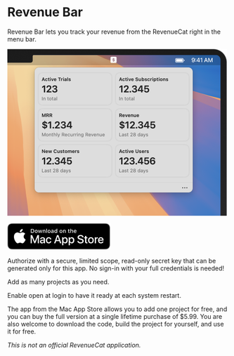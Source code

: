 # Revenue Bar

Revenue Bar lets you track your revenue from the RevenueCat right in the menu bar.

![Screenshot](./images/screenshot.png)

[![Mac App Store](./images/macappstore.png)](https://apps.apple.com/app/revenuebar-revenue-in-menu-bar/id6677045564)

Authorize with a secure, limited scope, read-only secret key that can be generated only for this app. No sign-in with your full credentials is needed!

Add as many projects as you need.

Enable open at login to have it ready at each system restart.

The app from the Mac App Store allows you to add one project for free, and you can buy the full version at a single lifetime purchase of $5.99.
You are also welcome to download the code, build the project for yourself, and use it for free.

_This is not an official RevenueCat application._
